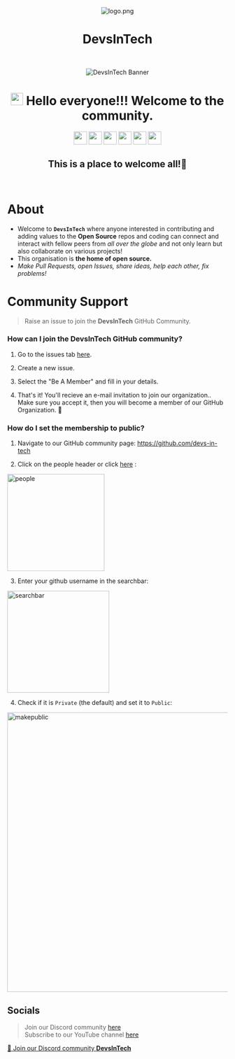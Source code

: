 <div align="center">
<img src="https://avatars.githubusercontent.com/u/99540144?s=200&v=4" alt="logo.png" >
<h1>DevsInTech</h1>
<!--
<h3><em>Opportunities are endless!! You just have to come up on the stage and do some hard work to grab it!!💪</em></h3>

 <img height="300" src="https://user-images.githubusercontent.com/79099734/211166582-3d039c79-2b39-4243-8979-83a0e13c7dfa.png">
-->
<br>

![DevsInTech Banner](https://user-images.githubusercontent.com/79099734/213907110-327b3a78-1dc6-450f-97d6-b695933592bf.jpeg)
 # <img src="https://media.giphy.com/media/hvRJCLFzcasrR4ia7z/giphy.gif" width="28"> Hello everyone!!! Welcome to the community.
<!-- ![Twitter Banner (1)](https://user-images.githubusercontent.com/65373279/148280039-301b677b-74e7-49f8-af75-15e7c9253d74.png) -->

</div>

<p align="center">
<a href="mailto:devsintechcommunity@gmail.com" style="text-decoration:none">
  <img height="30" src = "https://img.shields.io/badge/gmail-c14438?&style=for-the-badge&logo=gmail&logoColor=white">
</a>
  <a href="https://discord.com/invite/g7FmxB9uZp" style="text-decoration:none">
  <img height="30" src="https://img.shields.io/badge/discord-darkblue.svg?&style=for-the-badge&logo=discord&logoColor=white" />
</a>
<!-- <a href="http://designandcode.netlify.app/" style="text-decoration:none">
  <img height="30" src = "https://img.shields.io/badge/website-c14438?&style=for-the-badge&logo=internet&logoColor=white">
</a> -->
<a href="https://www.linkedin.com/company/devsintech-community/" style="text-decoration:none">
  <img height="30" src="https://img.shields.io/badge/linkedin-blue.svg?&style=for-the-badge&logo=linkedin&logoColor=white" />
</a> 
<a href="https://github.com/devs-in-tech" style="text-decoration:none">
  <img height="30" src="https://img.shields.io/badge/Github-grey.svg?&style=for-the-badge&logo=Github&logoColor=white" />
</a>
 <a href="https://twitter.com/devs_in_tech" style="text-decoration:none">
  <img height="30" src="https://img.shields.io/badge/twitter-blue.svg?&style=for-the-badge&logo=Twitter&logoColor=white" />
</a>
<!-- <a href="https://www.instagram.com/designandcode.community" style="text-decoration:none">
  <img height="30" src = "https://img.shields.io/badge/Instagram-%23E4405F.svg?&style=for-the-badge&logo=Instagram&logoColor=white">
</a> -->
<a href="https://www.youtube.com/channel/UCsuzc8lqAbgUYo4yzpjtfSw?sub_confirmation=1" style="text-decoration:none">
  <img height="30" src = "https://img.shields.io/badge/YouTube-%23E20036.svg?&style=for-the-badge&logo=YouTube&logoColor=white">
</a>
  <h2 align="center"> This is a place to welcome all!🥳</h2>
<!-- </div> -->

<br />

# About 

+ Welcome to **`DevsInTech`** where anyone interested in contributing and adding values to the **Open Source** repos and coding can connect and interact with fellow peers from *all over the globe* and not only learn but also collaborate on various projects!
+ This organisation is **the home of open source.**
+ *Make Pull Requests, open Issues, share ideas, help each other, fix problems!* 

# Community Support

> Raise an issue to join the **DevsInTech** GitHub Community.

### How can I join the DevsInTech GitHub community?

1. Go to the issues tab [here](https://github.com/devs-in-tech/join-the-community/issues/).
   
2. Create a new issue.
 
3. Select the "Be A Member" and fill in your details.
 
4. That's it! You'll recieve an e-mail invitation to join our organization.. Make sure you accept it, then you will become a member of our GitHub Organization. 🎉

### How do I set the membership to public?

1. Navigate to our GitHub community page: https://github.com/devs-in-tech
   
2. Click on the people header or click [here](https://github.com/orgs/devs-in-tech/people) : <br>
   
<img width="222" alt="people" src="https://user-images.githubusercontent.com/79099734/154269777-92c063af-c60f-4104-81c0-0e4880644127.png"> <br>
   
3. Enter your github username in the searchbar: <br>
   
<img width="233" alt="searchbar" src="https://user-images.githubusercontent.com/65373279/133414391-f26a56a3-2b0a-47ba-a598-37fb30ead5eb.PNG"> <br>
   
4. Check if it is `Private` (the default) and set it to `Public`: <br>
   
<img width="639" alt="makepublic" src="https://user-images.githubusercontent.com/79099734/154270649-673493ee-0dfb-4025-947c-e2c3a92f20d9.png"> <br>
  
## Socials

>Join our Discord community [here](https://discord.com/invite/g7FmxB9uZp)   
>Subscribe to our YouTube channel [here](https://www.youtube.com/channel/UCsuzc8lqAbgUYo4yzpjtfSw?sub_confirmation=1)

<a href="https://discord.com/invite/g7FmxB9uZp">👋 Join our Discord community <strong>DevsInTech</strong> </a>
